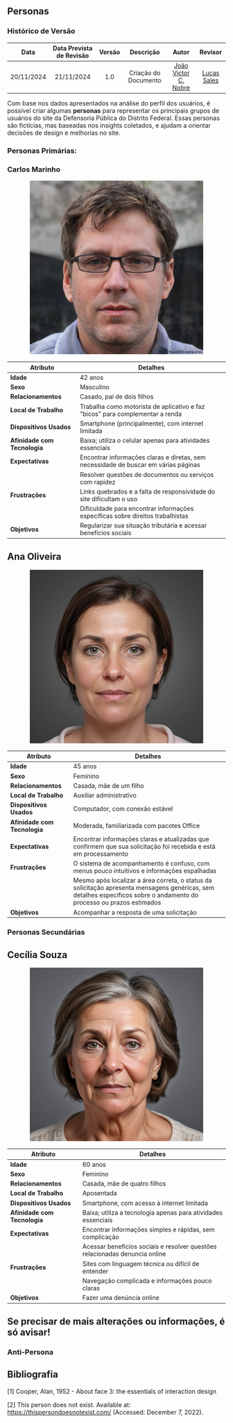 ## **Personas**

### **Histórico de Versão**
|    Data    | Data Prevista de Revisão | Versão |      Descrição       |                    Autor                    |                     Revisor                      |
| :--------: | :----------------------: | :----: | :------------------: | :-----------------------------------------: | :----------------------------------------------: |
| 20/11/2024 |        21/11/2024        |  1.0   | Criação do Documento | [João Victor C. Nobre](https://github.com/Gam13) | [Lucas Sales](https://github.com/Lux-Sales)  |


Com base nos dados apresentados na análise do perfil dos usuários, é possível criar algumas **personas** para representar os principais grupos de usuários do site da Defensoria Pública do Distrito Federal. Essas personas são fictícias, mas baseadas nos insights coletados, e ajudam a orientar decisões de design e melhorias no site.



### **Personas Primárias:** 

###  **Carlos Marinho**
<center>
<img src="../assets/personas/Carlos Marinho.jpg" width="400px"> 

</center>


| **Atributo**              | **Detalhes**                                                                                              |
|----------------------------|----------------------------------------------------------------------------------------------------------|
| **Idade**                 | 42 anos                                                                                                 |
| **Sexo**                  | Masculino                                                                                               |
| **Relacionamentos**       | Casado, pai de dois filhos                                                                               |
| **Local de Trabalho**     | Trabalha como motorista de aplicativo e faz "bicos" para complementar a renda                           |
| **Dispositivos Usados**   | Smartphone (principalmente), com internet limitada                                                      |
| **Afinidade com Tecnologia** | Baixa; utiliza o celular apenas para atividades essenciais                                             |
| **Expectativas**          | Encontrar informações claras e diretas, sem necessidade de buscar em várias páginas                   |
|                            |  Resolver questões de documentos ou serviços com rapidez                                              |
| **Frustrações**           |  Links quebrados e a falta de responsividade do site dificultam o uso                                   |
|                            |  Dificuldade para encontrar informações específicas sobre direitos trabalhistas                       |
| **Objetivos**             | Regularizar sua situação tributária e acessar benefícios sociais                                        |

## **Ana Oliveira**
<center>
<img src="../assets/personas/Maria.jpg" width="400px"> 
</center>

| **Atributo**              | **Detalhes**                                                                                               |
|----------------------------|-----------------------------------------------------------------------------------------------------------|
| **Idade**                 | 45 anos                                                                                                  |
| **Sexo**                  | Feminino                                                                                                 |
| **Relacionamentos**       | Casada, mãe de um filho                                                                                  |
| **Local de Trabalho**     | Auxiliar administrativo                                                                                  |
| **Dispositivos Usados**   | Computador, com conexão estável                                                                          |
| **Afinidade com Tecnologia** | Moderada, familiarizada com pacotes Office                                                              |
| **Expectativas**          | Encontrar informações claras e atualizadas que confirmem que sua solicitação foi recebida e está em processamento |
| **Frustrações**           | O sistema de acompanhamento é confuso, com menus pouco intuitivos e informações espalhadas              |
|                            | Mesmo após localizar a área correta, o status da solicitação apresenta mensagens genéricas, sem detalhes específicos sobre o andamento do processo ou prazos estimados |
| **Objetivos**             | Acompanhar a resposta de uma solicitação                                                                 |

### **Personas Secundárias**

## **Cecília Souza**
<center>
<img src="../assets/images/Cecilia.jpg" width="400px"> 
</center>

| **Atributo**              | **Detalhes**                                                                              |
|---------------------------|-------------------------------------------------------------------------------------------|
| **Idade**                 | 60 anos                                                                                  |
| **Sexo**                  | Feminino                                                                                 |
| **Relacionamentos**       | Casada, mãe de quatro filhos                                                                                 |
| **Local de Trabalho**    | Aposentada                                                                                |
| **Dispositivos Usados**  | Smartphone, com acesso à internet limitada                                   |
| **Afinidade com Tecnologia** | Baixa; utiliza a tecnologia apenas para atividades essenciais                           |
| **Expectativas**         | Encontrar informações simples e rápidas, sem complicação                               |
|                           | Acessar benefícios sociais e resolver questões relacionadas denuncia online           |
| **Frustrações**          | Sites com linguagem técnica ou difícil de entender                                      |
|                           | Navegação complicada e informações pouco claras                                        |
| **Objetivos**            |  Fazer uma denúncia online        |


Se precisar de mais alterações ou informações, é só avisar!
---

### **Anti-Persona** 
## <a>Bibliografia</a>
[1] Cooper, Alan, 1952 - About face 3: the essentials of interaction design

[2] This person does not exist. Available at: https://thispersondoesnotexist.com/ (Accessed: December 7, 2022). 

